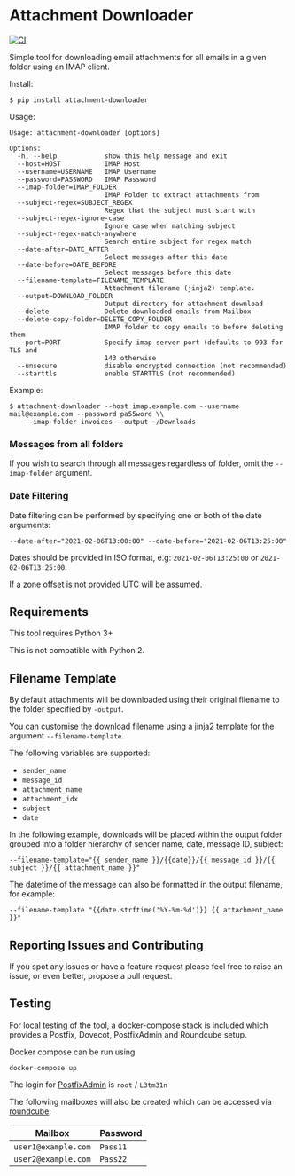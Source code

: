 # Attachment Downloader
[![CI](https://github.com/jamesridgway/attachment-downloader/actions/workflows/ci.yml/badge.svg)](https://github.com/jamesridgway/attachment-downloader/actions/workflows/ci.yml)

Simple tool for downloading email attachments for all emails in a given folder using an IMAP client.

Install:

    $ pip install attachment-downloader

Usage:
    
    Usage: attachment-downloader [options]
    
    Options:
      -h, --help            show this help message and exit
      --host=HOST           IMAP Host
      --username=USERNAME   IMAP Username
      --password=PASSWORD   IMAP Password
      --imap-folder=IMAP_FOLDER
                            IMAP Folder to extract attachments from
      --subject-regex=SUBJECT_REGEX
                            Regex that the subject must start with
      --subject-regex-ignore-case
                            Ignore case when matching subject
      --subject-regex-match-anywhere
                            Search entire subject for regex match
      --date-after=DATE_AFTER
                            Select messages after this date
      --date-before=DATE_BEFORE
                            Select messages before this date
      --filename-template=FILENAME_TEMPLATE
                            Attachment filename (jinja2) template.
      --output=DOWNLOAD_FOLDER
                            Output directory for attachment download
      --delete              Delete downloaded emails from Mailbox
      --delete-copy-folder=DELETE_COPY_FOLDER
                            IMAP folder to copy emails to before deleting them
      --port=PORT           Specify imap server port (defaults to 993 for TLS and
                            143 otherwise
      --unsecure            disable encrypted connection (not recommended)
      --starttls            enable STARTTLS (not recommended)

Example:

    $ attachment-downloader --host imap.example.com --username mail@example.com --password pa55word \\
        --imap-folder invoices --output ~/Downloads

### Messages from all folders
If you wish to search through all messages regardless of folder, omit the `--imap-folder` argument.

### Date Filtering
Date filtering can be performed by specifying one or both of the date arguments:

    --date-after="2021-02-06T13:00:00" --date-before="2021-02-06T13:25:00"

Dates should be provided in ISO format, e.g: `2021-02-06T13:25:00` or `2021-02-06T13:25:00`.

If a zone offset is not provided UTC will be assumed.

## Requirements
This tool requires Python 3+

This is not compatible with Python 2.

## Filename Template
By default attachments will be downloaded using their original filename to the folder specified by `-output`.

You can customise the download filename using a jinja2 template for the argument `--filename-template`.

The following variables are supported:
* `sender_name`
* `message_id`
* `attachment_name`
* `attachment_idx`
* `subject`
* `date`

In the following example, downloads will be placed within the output folder grouped into a folder hierarchy of sender name, date, message ID, subject:

    --filename-template="{{ sender_name }}/{{date}}/{{ message_id }}/{{ subject }}/{{ attachment_name }}"

The datetime of the message can also be formatted in the output filename, for example:

    --filename-template "{{date.strftime('%Y-%m-%d')}} {{ attachment_name }}"
    
## Reporting Issues and Contributing
If you spot any issues or have a feature request please feel free to raise an issue, or even better, propose a pull request.

## Testing
For local testing of the tool, a docker-compose stack is included which provides a Postfix, Dovecot, PostfixAdmin and Roundcube setup.

Docker compose can be run using

    docker-compose up

The login for [PostfixAdmin](http://localhost/postfixadmin) is `root` / `L3tm31n`

The following mailboxes will also be created which can be accessed via [roundcube](http://localhost/roundcubemail):

| Mailbox             | Password |
| ------------------- | -------- |
| `user1@example.com` | `Pass11` |
| `user2@example.com` | `Pass22` |
